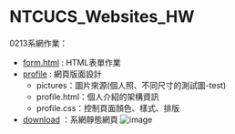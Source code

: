 # NTCUCS_Websites_HW

0213系網作業：
* [form.html]( https://517wu.github.io/NTCUCS_Websites_HW/form.html) : HTML表單作業
* [profile]( https://517wu.github.io/NTCUCS_Websites_HW/profile/profile.html) : 網頁版面設計
  * pictures：圖片來源(個人照、不同尺寸的測試圖-test)
  * profile.html：個人介紹的架構資訊
  * profile.css：控制頁面顏色、樣式、排版 
* [download](https://517wu.github.io/NTCUCS_Websites_HW/download/download.html) ：系網靜態網頁
  ![image](https://github.com/user-attachments/assets/0a2cb3bd-deb8-4fb8-a27b-6cfcb7034054)

